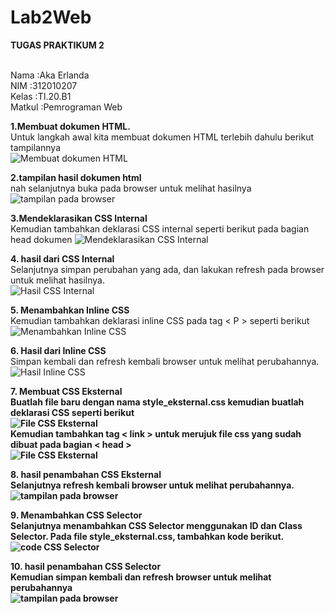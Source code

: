 # Lab2Web
<b>TUGAS PRAKTIKUM 2</b>

<br>Nama       :Aka Erlanda
<br>NIM        :312010207
<br>Kelas      :TI.20.B1
<br>Matkul     :Pemrograman Web
<br>
 
 <b>1.Membuat dokumen HTML.</b><br>
 Untuk langkah awal kita membuat dokumen HTML terlebih dahulu berikut tampilannya 
 <br>
![Membuat dokumen HTML](https://github.com/Akaerlanda04/lab2web/blob/main/pitcure/ss1.png)
 <br>

 <b>2.tampilan hasil dokumen html</b>
 <br>
 nah selanjutnya buka pada browser untuk melihat hasilnya
 <br>
 ![tampilan pada browser](https://github.com/Akaerlanda04/lab2web/blob/main/pitcure/ss2.png)
 <br>

<b>3.Mendeklarasikan CSS Internal</b>
 <br>
 Kemudian tambahkan deklarasi CSS internal seperti berikut pada bagian head dokumen
 ![ Mendeklarasikan CSS Internal](https://github.com/Akaerlanda04/lab2web/blob/main/pitcure/ss3.png)
<br>

<b>4. hasil dari CSS Internal</b>
<br>
Selanjutnya simpan perubahan yang ada, dan lakukan refresh pada browser untuk melihat hasilnya.<br>
 ![ Hasil CSS Internal](https://github.com/Akaerlanda04/lab2web/blob/main/pitcure/ss4.png)

<b>5. Menambahkan Inline CSS</b>
<br>
Kemudian tambahkan deklarasi inline CSS pada tag < P > seperti berikut
![ Menambahkan Inline CSS](https://github.com/Akaerlanda04/lab2web/blob/main/pitcure/ss5.png)
<br>

<b>6. Hasil dari Inline CSS</b>
<br>Simpan kembali dan refresh kembali browser untuk melihat perubahannya.<br>
![Hasil Inline CSS](https://github.com/Akaerlanda04/lab2web/blob/main/pitcure/ss6.png)

<b>7. Membuat CSS Eksternal<b>
 <br>Buatlah file baru dengan nama style_eksternal.css kemudian buatlah deklarasi CSS seperti berikut<br>
 ![File CSS Eksternal](https://github.com/Akaerlanda04/lab2web/blob/main/pitcure/ss7.png)
 <br>Kemudian tambahkan tag < link > untuk merujuk file css yang sudah dibuat pada bagian < head > <br>
 ![File CSS Eksternal](https://github.com/Akaerlanda04/lab2web/blob/main/pitcure/ss8.png)
 
 <b>8. hasil penambahan CSS Eksternal<b>
  <br>Selanjutnya refresh kembali browser untuk melihat perubahannya.
  ![tampilan pada browser](https://github.com/Akaerlanda04/lab2web/blob/main/pitcure/ss9.png)
  
  <b>9. Menambahkan CSS Selector<b>
   <br>Selanjutnya menambahkan CSS Selector menggunakan ID dan Class Selector. Pada file style_eksternal.css, tambahkan kode berikut.<br>
   ![code CSS Selector](https://github.com/Akaerlanda04/lab2web/blob/main/pitcure/ss10.png)
   
   <b>10. hasil penambahan CSS Selector<b>
    <br>Kemudian simpan kembali dan refresh browser untuk melihat perubahannya<br>
    ![tampilan pada browser](https://github.com/Akaerlanda04/lab2web/blob/main/pitcure/ss11.png)
